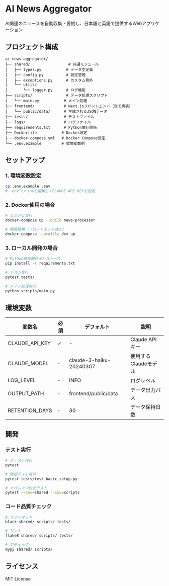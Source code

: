 # AI News Aggregator

AI関連のニュースを自動収集・要約し、日本語と英語で提供するWebアプリケーション

## プロジェクト構成

```
ai-news-aggregator/
├── shared/                 # 共通モジュール
│   ├── types.py           # データ型定義
│   ├── config.py          # 設定管理
│   ├── exceptions.py      # カスタム例外
│   └── utils/
│       └── logger.py      # ログ機能
├── scripts/               # データ処理スクリプト
│   └── main.py           # メイン処理
├── frontend/             # Next.jsフロントエンド（後で実装）
│   └── public/data/      # 生成されるJSONデータ
├── tests/                # テストファイル
├── logs/                 # ログファイル
├── requirements.txt      # Python依存関係
├── Dockerfile           # Docker設定
├── docker-compose.yml   # Docker Compose設定
└── .env.example         # 環境変数例
```

## セットアップ

### 1. 環境変数設定

```bash
cp .env.example .env
# .envファイルを編集してCLAUDE_API_KEYを設定
```

### 2. Docker使用の場合

```bash
# ビルドと実行
docker-compose up --build news-processor

# 開発環境（フロントエンド含む）
docker-compose --profile dev up
```

### 3. ローカル開発の場合

```bash
# Python依存関係インストール
pip install -r requirements.txt

# テスト実行
pytest tests/

# メイン処理実行
python scripts/main.py
```

## 環境変数

| 変数名 | 必須 | デフォルト | 説明 |
|--------|------|------------|------|
| CLAUDE_API_KEY | ✓ | - | Claude API キー |
| CLAUDE_MODEL | - | claude-3-haiku-20240307 | 使用するClaudeモデル |
| LOG_LEVEL | - | INFO | ログレベル |
| OUTPUT_PATH | - | frontend/public/data | データ出力パス |
| RETENTION_DAYS | - | 30 | データ保持日数 |

## 開発

### テスト実行

```bash
# 全テスト実行
pytest

# 特定テスト実行
pytest tests/test_basic_setup.py

# カバレッジ付きテスト
pytest --cov=shared --cov=scripts
```

### コード品質チェック

```bash
# フォーマット
black shared/ scripts/ tests/

# リント
flake8 shared/ scripts/ tests/

# 型チェック
mypy shared/ scripts/
```

## ライセンス

MIT License